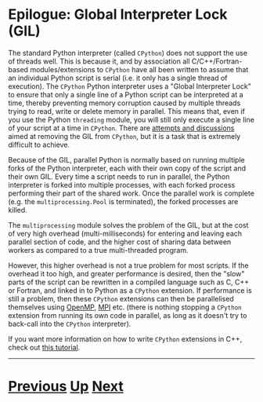 
# Epilogue: Global Interpreter Lock (GIL)

The standard Python interpreter (called `CPython`) does not support the use of threads well. 
This is because it, and by association all C/C++/Fortran-based
modules/extensions to `CPython` have all been written to assume that an individual Python
script is serial (i.e. it only has a single thread of execution). The `CPython`
Python interpreter uses a "Global Interpreter Lock" to ensure
that only a single line of a Python script can be interpreted 
at a time, thereby preventing memory corruption caused by multiple
threads trying to read, write or delete memory in parallel. 
This means that, even if you use the Python `threading`
module, you will still only execute a single line of your script
at a time in `CPython`. There are [attempts and discussions](https://wiki.python.org/moin/GlobalInterpreterLock)
aimed at removing the GIL from `CPython`, but it is a task that is
extremely difficult to achieve.

Because of the GIL, parallel Python is normally based on running multiple
forks of the Python interpreter, each with their own copy of the
script and their own GIL. Every time a script needs to run in 
parallel, the Python interpreter is forked into multiple processes,
with each forked process performing their part of the shared work.
Once the parallel work is complete (e.g. the `multiprocessing.Pool`
is terminated), the forked processes are killed.

The `multiprocessing` module solves the problem of the GIL, but
at the cost of very high overhead (multi-milliseconds) 
for entering and leaving each parallel section of code,
and the higher cost of sharing data between workers as compared
to a true multi-threaded program.

However, this higher overhead is not a true problem for most
scripts. If the overhead it too high, and greater performance is desired, then the "slow"
parts of the script can be rewritten in a compiled language such as 
C, C++ or Fortran, and linked in to Python as a `CPython`
extension. If performance is still a problem, then these
`CPython` extensions can then be parallelised themselves
using [OpenMP](../beginning_openmp/README.md), [MPI](../beginning_mpi/README.md) 
etc. (there is nothing stopping a `CPython`
extension from running its own code in parallel, as long
as it doesn't try to back-call into the `CPython` interpreter).

If you want more information on how to write `CPython`
extensions in C++, check out [this tutorial](https://www.boost.org/doc/libs/1_68_0/libs/python/doc/html/tutorial/index.html).

***

# [Previous](python2to3.md) [Up](epilogue.md) [Next](README.md)
